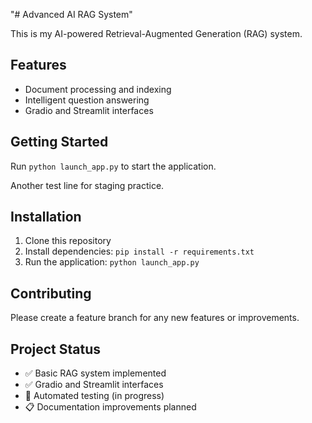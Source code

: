 "# Advanced AI RAG System" 

This is my AI-powered Retrieval-Augmented Generation (RAG) system.

## Features
- Document processing and indexing
- Intelligent question answering
- Gradio and Streamlit interfaces

## Getting Started
Run `python launch_app.py` to start the application.

Another test line for staging practice.

## Installation
1. Clone this repository
2. Install dependencies: `pip install -r requirements.txt`
3. Run the application: `python launch_app.py`

## Contributing
Please create a feature branch for any new features or improvements.

## Project Status
- ✅ Basic RAG system implemented
- ✅ Gradio and Streamlit interfaces
- 🚧 Automated testing (in progress)
- 📋 Documentation improvements planned